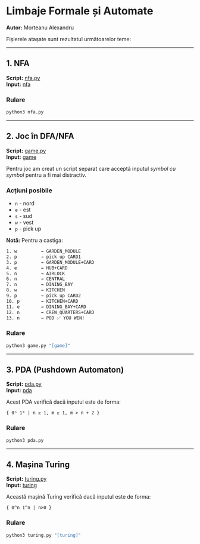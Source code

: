 # Limbaje Formale și Automate

**Autor:** Morteanu Alexandru

Fișierele atașate sunt rezultatul următoarelor teme:

---

## 1. NFA

**Script:** [nfa.py](nfa.py)  
**Input:** [nfa]([nfa])

### Rulare
```bash
python3 nfa.py
```

---

## 2. Joc în DFA/NFA

**Script:** [game.py](game.py)  
**Input:** [game]([game])

Pentru joc am creat un script separat care acceptă inputul *symbol cu symbol* pentru a fi mai distractiv.

### Acțiuni posibile
- `n` - nord
- `e` - est  
- `s` - sud
- `w` - vest
- `p` - pick up

**Notă:** Pentru a castiga:
```bash
1. w         → GARDEN_MODULE
2. p         → pick up CARD1
3. p         → GARDEN_MODULE+CARD
4. e         → HUB+CARD
5. n         → AIRLOCK
6. n         → CENTRAL
7. n         → DINING_BAY
8. w         → KITCHEN
9. p         → pick up CARD2
10. p        → KITCHEN+CARD
11. e        → DINING_BAY+CARD
12. n        → CREW_QUARTERS+CARD
13. n        → POD ✅ YOU WIN!
```

### Rulare
```bash
python3 game.py "[game]"
```

---

## 3. PDA (Pushdown Automaton)

**Script:** [pda.py](pda.py)  
**Input:** [pda]([pda])

Acest PDA verifică dacă inputul este de forma:
```
{ 0ⁿ 1ᵐ | n ≥ 1, m ≥ 1, m > n + 2 }
```

### Rulare
```bash
python3 pda.py
```

---

## 4. Mașina Turing

**Script:** [turing.py](turing.py)  
**Input:** [turing]([turing])

Această mașină Turing verifică dacă inputul este de forma:
```
{ 0^n 1^n | n>0 }
```

### Rulare
```bash
python3 turing.py "[turing]"
```
